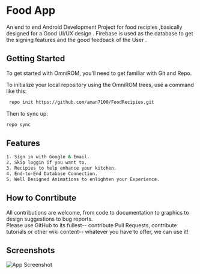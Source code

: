 
# Food App
An end to end Android Development Project for food recipies ,basically designed for a Good UI/UX design .
Firebase is used as the database to get the signing features and the good feedback of the User .



## Getting Started

To get started with OmniROM, you'll need to get familiar with Git and Repo.

To initialize your local repository using the OmniROM trees, use a command like this:

```bash
 repo init https://github.com/aman7100/FoodRecipies.git
```

Then to sync up:

```bash
repo sync
```

## Features

```bash
1. Sign in with Google & Email.
2. Skip loggin if you want to.
3. Recipies to help enhance your kitchen.
4. End-to-End Database Connection.
5. Well Designed Animations to enlighten your Experience.

```
## How to Conrtibute

All contributions are welcome, from code to documentation to graphics to design suggestions to bug reports.    
Please use GitHub to its fullest-- contribute Pull Requests, contribute tutorials or other wiki content-- whatever you have to offer, we can use it!
## Screenshots

![App Screenshot](https://via.placeholder.com/468x300?text=App+Screenshot+Her)


